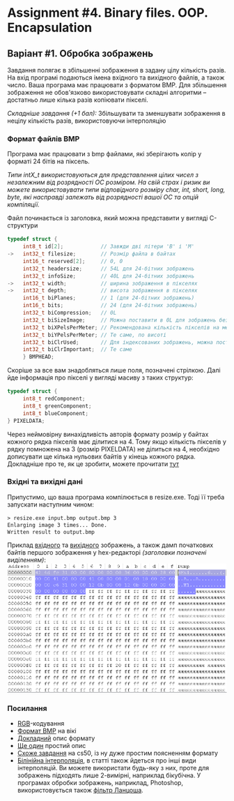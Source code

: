 # Assignment #4. Binary files. OOP. Encapsulation

## Варіант #1. Обробка зображень
Завдання полягає в збільшенні зображення в задану цілу кількість разів. На вхід програмі подаються імена вхідного та вихідного файлів, а також число. Ваша програма має працювати з форматом BMP. Для збільшення зображення не обов\'язково використовувати складні алгоритми – достатньо лише кілька разів копіювати пікселі.

*Складніше завдання (+1 бал):* Збільшувати та зменшувати зображення в нецілу кількість разів, використовуючи інтерполяцію

### Формат файлів BMP
Програма має працювати з bmp файлами, які зберігають колір у форматі 24 бітів на піксель. 

*Типи intX_t використовуються для представлення цілих чисел з незалежним від розрядності ОС розміром. На свій страх і ризик ви можете використовувати типи відповідного розміру char, int, short, long, byte, які насправді залежать від розрядності вашої ОС та опцій компіляції.*

Файл починається із заголовка, який можна представити у вигляді C-структури
```C
typedef struct {
     int8_t id[2];            // Завжди дві літери 'B' і 'M'
->   int32_t filesize;        // Розмір файла в байтах
     int16_t reserved[2];     // 0, 0
     int32_t headersize;      // 54L для 24-бітних зображень
     int32_t infoSize;        // 40L для 24-бітних зображень
->   int32_t width;           // ширина зображення в пікселях
->   int32_t depth;           // висота зображення в пікселях
     int16_t biPlanes;        // 1 (для 24-бітних зображень)
     int16_t bits;            // 24 (для 24-бітних зображень)
     int32_t biCompression;   // 0L
     int32_t biSizeImage;     // Можна поставити в 0L для зображень без компрессії (наш варіант)
     int32_t biXPelsPerMeter; // Рекомендована кількість пікселів на метр, можна 0L
     int32_t biYPelsPerMeter; // Те саме, по висоті
     int32_t biClrUsed;       // Для індексованих зображень, можна поставити 0L
     int32_t biClrImportant;  // Те саме
     } BMPHEAD;
```
Скоріше за все вам знадобляться лише поля, позначені стрілкою. Далі йде інформація про пікселі у вигляді масиву з таких структур:
```C
typedef struct {
     int8_t redComponent;
     int8_t greenComponent;
     int8_t blueComponent;
} PIXELDATA;
```
Через неймовірну винахідливість авторів формату розмір у байтах кожного рядка пікселів має ділитися на 4. Тому якщо кількість пікселів у рядку помножена на 3 (розмір PIXELDATA) не ділиться на 4, необхідно дописувати ще кілька нульових байтів у кінець кожного рядка. Докладніше про те, як це зробити, можете прочитати [тут](https://www.siggraph.org/education/materials/HyperVis/asp_data/compimag/bmpfile.htm)

### Вхідні та вихідні дані
Припустимо, що ваша програма компілюється в resize.exe. Тоді її треба запускати наступним чином:
```
> resize.exe input.bmp output.bmp 3
Enlarging image 3 times... Done.
Written result to output.bmp
```
Приклад [вхідного](./examples/bmp.bmp) та [вихідного](./examples/bmp5x.bmp) зображень, а також дамп початкових байтів першого зображення у hex-редакторі *(заголовки позначені виділенням)*: ![](./examples/bmp_hex.PNG)

### Посилання
* [RGB](https://en.wikipedia.org/wiki/RGB_color_model#Numeric_representations)-кодування
* [Формат BMP](https://en.wikipedia.org/wiki/BMP_file_format) на вікі
* [Докладний](http://www.digicamsoft.com/bmp/bmp.html) опис формату
* [Ще один](http://www.dragonwins.com/domains/getteched/bmp/bmpfileformat.htm) простий опис
* [Схоже завдання](http://docs.cs50.net/problems/whodunit/whodunit.html) на cs50, із ну дуже простим поясненням формату
* [Білінійна інтерполяція](https://en.wikipedia.org/wiki/Bilinear_interpolation), в статті також йдеться про інші види інтерполяцій. Ви можете використати будь-яку з них, проте для зображень підходять лише 2-вимірні, наприклад бікубічна. У програмах обробки зображень, наприклад, Photoshop, використовується також [фільтр Ланцоша](https://en.wikipedia.org/wiki/Lanczos_resampling).
